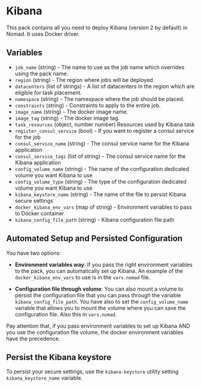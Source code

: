 # Kibana

This pack contains all you need to deploy Kibana (version 2 by default) in Nomad. It uses Docker driver.

## Variables

- `job_name` (string) - The name to use as the job name which overrides using the pack name.
- `region` (string) - The region where jobs will be deployed.
- `datacenters` (list of strings) - A list of datacenters in the region which are eligible for task placement.
- `namespace` (string) - The namespace where the job should be placed.
- `constraints` (string) - Constraints to apply to the entire job.
- `image_name` (string) - The docker image name.
- `image_tag` (string) - The docker image tag.
- `task_resources` (object, number number) Resources used by Kibana task
- `register_consul_service` (bool) - If you want to register a consul service for the job
- `consul_service_name` (string) - The consul service name for the Kibana application
- `consul_service_tags` (list of string) - The consul service name for the Kibana application
- `config_volume_name` (string) - The name of the configuration dedicated volume you want Kibana to use
- `config_volume_type` (string) - The type of the configuration dedicated volume you want Kibana to use
- `kibana_keystore_name` (string) - The name of the file to persist Kibana secure settings
- `docker_kibana_env_vars` (map of string) - Environment variables to pass to Docker container
- `kibana_config_file_path` (string) - Kibana configuration file path

## Automated Setup and Persisted Configuration

You have two options:

- __Environment variables way__:
    If you pass the right environment variables to the pack, you can automatically set up Kibana.
    An example of the `docker_kibana_env_vars` to use is in the `vars.nomad` file.

- __Configuration file through volume__:
    You can also mount a volume to persist the configuration file that you can pass through the variable `kibana_config_file_path`.
    You have also to set the `config_volume_name` variable that allows you to mount the volume where you can save the configuration file. Also this in `vars.nomad`.

Pay attention that, if you pass environment variables to set up Kibana AND you use the configuration file volume, the docker environment variables have the precedence.

## Persist the Kibana keystore

To persist your secure settings, use the `kibana-keystore` utility setting `kibana_keystore_name` variable.

